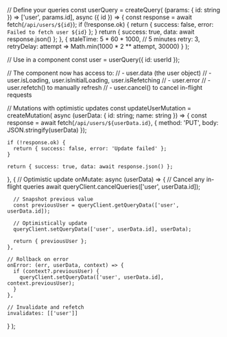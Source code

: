 // Define your queries
const userQuery = createQuery(
  (params: { id: string }) => ['user', params.id],
  async ({ id }) => {
    const response = await fetch(`/api/users/${id}`);
    if (!response.ok) {
      return { success: false, error: `Failed to fetch user ${id}` };
    }
    return { success: true, data: await response.json() };
  },
  {
    staleTime: 5 * 60 * 1000, // 5 minutes
    retry: 3,
    retryDelay: attempt => Math.min(1000 * 2 ** attempt, 30000)
  }
);

// Use in a component
const user = userQuery({ id: userId });

// The component now has access to:
// - user.data (the user object)
// - user.isLoading, user.isInitialLoading, user.isRefetching
// - user.error
// - user.refetch() to manually refresh
// - user.cancel() to cancel in-flight requests

// Mutations with optimistic updates
const updateUserMutation = createMutation(
  async (userData: { id: string; name: string }) => {
    const response = await fetch(`/api/users/${userData.id}`, {
      method: 'PUT',
      body: JSON.stringify(userData)
    });
    
    if (!response.ok) {
      return { success: false, error: 'Update failed' };
    }
    
    return { success: true, data: await response.json() };
  },
  {
    // Optimistic update
    onMutate: async (userData) => {
      // Cancel any in-flight queries
      await queryClient.cancelQueries(['user', userData.id]);
      
      // Snapshot previous value
      const previousUser = queryClient.getQueryData(['user', userData.id]);
      
      // Optimistically update
      queryClient.setQueryData(['user', userData.id], userData);
      
      return { previousUser };
    },
    
    // Rollback on error
    onError: (err, userData, context) => {
      if (context?.previousUser) {
        queryClient.setQueryData(['user', userData.id], context.previousUser);
      }
    },
    
    // Invalidate and refetch
    invalidates: [['user']]
  }
);